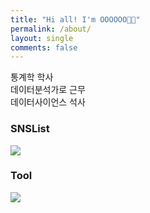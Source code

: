 ```yaml
---
title: "Hi all! I'm OOOOOO👋🏻"
permalink: /about/
layout: single
comments: false
---
```


통계학 학사    
데이터분석가로 근무   
데이터사이언스 석사   

   
### SNSList
 <a href="" target="_blank"><img src="https://img.shields.io/badge/blog-181717?style=flat-square&logo=bluelogoColor=white"/></a>
   
### Tool   
<img src="https://img.shields.io/badge/Github-#181717?style=for-the-badge&logo=Github&logoColor=black">


